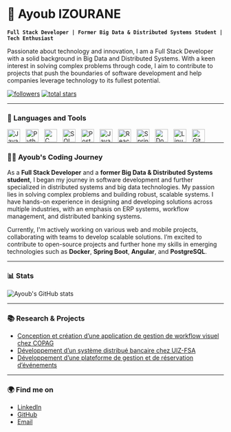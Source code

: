 # 🌟 Ayoub IZOURANE

**`Full Stack Developer | Former Big Data & Distributed Systems Student | Tech Enthusiast`**

Passionate about technology and innovation, I am a Full Stack Developer with a solid background in Big Data and Distributed Systems. With a keen interest in solving complex problems through code, I aim to contribute to projects that push the boundaries of software development and help companies leverage technology to its fullest potential.

<p align="left">
   <a href="https://github.com/AyoubIzourane?tab=followers">
      <img alt="followers" title="Follow me on Github" src="https://custom-icon-badges.demolab.com/github/followers/AyoubIzourane?color=236ad3&labelColor=1155ba&style=for-the-badge&logo=person-add&label=Follow&logoColor=white"/></a>
   <a href="https://github.com/AyoubIzourane?tab=repositories&sort=stargazers">
      <img alt="total stars" title="Total stars on GitHub" src="https://custom-icon-badges.demolab.com/github/stars/AyoubIzourane?color=55960c&style=for-the-badge&labelColor=488207&logo=star"/></a>
</p>

---

### 🧰 Languages and Tools

<img align="left" alt="Java" width="30px" style="padding-right:10px;" src="https://cdn.jsdelivr.net/gh/devicons/devicon/icons/java/java-original.svg" />
<img align="left" alt="Python" width="30px" style="padding-right:10px;" src="https://cdn.jsdelivr.net/gh/devicons/devicon/icons/python/python-plain.svg" />
<img align="left" alt="C" width="30px" style="padding-right:10px;" src="https://cdn.jsdelivr.net/gh/devicons/devicon/icons/c/c-original.svg" />
<img align="left" alt="SQL" width="30px" style="padding-right:10px;" src="https://cdn.jsdelivr.net/gh/devicons/devicon/icons/mysql/mysql-original.svg" />
<img align="left" alt="PostgreSQL" width="30px" style="padding-right:10px;" src="https://cdn.jsdelivr.net/gh/devicons/devicon/icons/postgresql/postgresql-original.svg" />
<img align="left" alt="JavaScript" width="30px" style="padding-right:10px;" src="https://cdn.jsdelivr.net/gh/devicons/devicon/icons/javascript/javascript-plain.svg" />
<img align="left" alt="React" width="30px" style="padding-right:10px;" src="https://cdn.jsdelivr.net/gh/devicons/devicon/icons/react/react-original.svg" />
<img align="left" alt="Spring" width="30px" style="padding-right:10px;" src="https://cdn.jsdelivr.net/gh/devicons/devicon/icons/spring/spring-original.svg" />
<img align="left" alt="Docker" width="30px" style="padding-right:10px;" src="https://cdn.jsdelivr.net/gh/devicons/devicon/icons/docker/docker-original.svg" />
<img align="left" alt="Linux" width="30px" style="padding-right:10px;" src="https://cdn.jsdelivr.net/gh/devicons/devicon/icons/linux/linux-original.svg" />
<img align="left" alt="Git" width="30px" style="padding-right:10px;" src="https://cdn.jsdelivr.net/gh/devicons/devicon/icons/git/git-original.svg" />
<br />

---

### 👨‍💻 Ayoub's Coding Journey

As a **Full Stack Developer** and a **former Big Data & Distributed Systems student**, I began my journey in software development and further specialized in distributed systems and big data technologies. My passion lies in solving complex problems and building robust, scalable systems. I have hands-on experience in designing and developing solutions across multiple industries, with an emphasis on ERP systems, workflow management, and distributed banking systems.

Currently, I'm actively working on various web and mobile projects, collaborating with teams to develop scalable solutions. I’m excited to contribute to open-source projects and further hone my skills in emerging technologies such as **Docker**, **Spring Boot**, **Angular**, and **PostgreSQL**.

---

### 📊 Stats

![Ayoub's GitHub stats](https://streak-stats.demolab.com?user=AyoubIzourane&theme=gruvbox&border_radius=4.5)

---

### 📚 Research & Projects

- [Conception et création d’une application de gestion de workflow visuel chez COPAG](https://github.com/AyoubIzourane/workflow-copag)
- [Développement d’un système distribué bancaire chez UIZ-FSA](https://github.com/AyoubIzourane/banking-distributed-system)
- [Développement d’une plateforme de gestion et de réservation d’événements](https://github.com/AyoubIzourane/event-management-platform)

---

### 🌍 Find me on

- [LinkedIn](https://www.linkedin.com/in/ayoub-izourane/)
- [GitHub](https://github.com/AyoubIzourane)
- [Email](mailto:ayoubizournae4@gmail.com)
